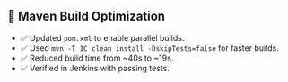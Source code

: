 ## 🚀 Maven Build Optimization

- ✅ Updated `pom.xml` to enable parallel builds.
- ✅ Used `mvn -T 1C clean install -DskipTests=false` for faster builds.
- ✅ Reduced build time from ~40s to ~19s.
- ✅ Verified in Jenkins with passing tests.
